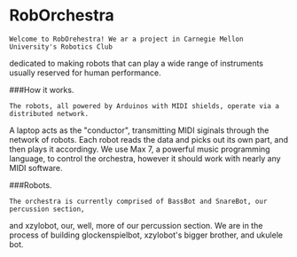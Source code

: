 RobOrchestra
=============

	Welcome to RobOrehestra! We ar a project in Carnegie Mellon University's Robotics Club 
dedicated to making robots that can play a wide range of instruments usually reserved
for human performance.


###How it works.
	
	The robots, all powered by Arduinos with MIDI shields, operate via a distributed network.
A laptop acts as the "conductor", transmitting MIDI siginals through the network of robots. 
Each robot reads the data and picks out its own part, and then plays it accordingy. We use 
Max 7, a powerful music programming language, to control the orchestra, however it should
work with nearly any MIDI software.


###Robots.

	The orchestra is currently comprised of BassBot and SnareBot, our percussion section,
and xzylobot, our, well, more of our percussion section. We are in the process of building 
glockenspielbot, xzylobot's bigger brother, and ukulele bot.